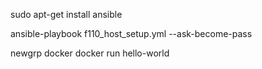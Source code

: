 sudo apt-get install ansible

ansible-playbook f110_host_setup.yml --ask-become-pass

newgrp docker
docker run hello-world